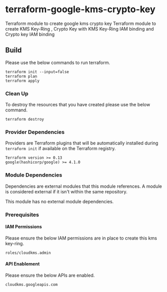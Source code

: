 # terraform-google-kms-crypto-key
Terraform module to create google kms crypto key 
Terraform module to create KMS Key-Ring , Crypto Key  with KMS Key-Ring IAM binding and Crypto key IAM binding

## Build
Please use the below commands to run terraform.

```
terraform init --input=false
terraform plan
terraform apply
```

### Clean Up
To destroy the resources that you have created please use the below command.

```
terraform destroy
```

### Provider Dependencies
Providers are Terraform plugins that will be automatically installed during `terraform init` if available on the Terraform registry.
```
Terraform version >= 0.13
google(hashicorp/google) >= 4.1.0
```


### Module Dependencies
Dependencies are external modules that this module references. A module is considered external if it isn't within the same repository.

This module has no external module dependencies.

### Prerequisites
#### IAM Permissions
Please ensure the below IAM permissions are in place to create this kms key-ring.

```
roles/cloudkms.admin
```
#### API Enablement
Please ensure the below APIs are enabled.

```
cloudkms.googleapis.com
```
